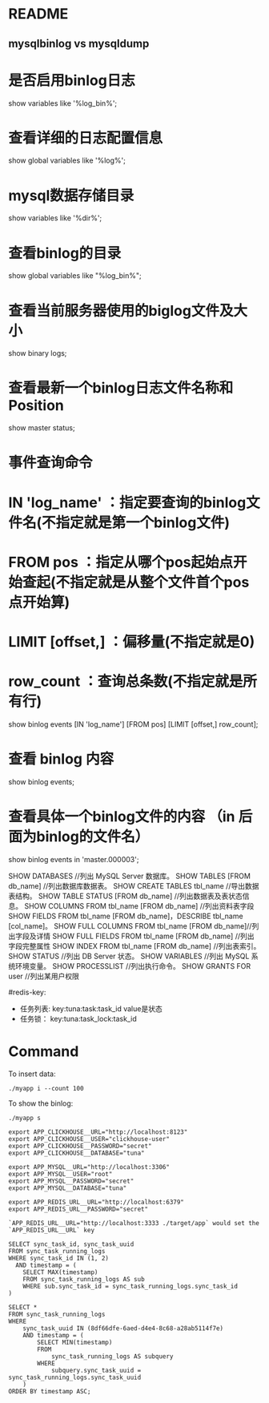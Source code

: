 # README
## mysqlbinlog  vs mysqldump

# 是否启用binlog日志
show variables like '%log_bin%';

# 查看详细的日志配置信息
show global variables like '%log%';

# mysql数据存储目录
show variables like '%dir%';

# 查看binlog的目录
show global variables like "%log_bin%";

# 查看当前服务器使用的biglog文件及大小
show binary logs;

# 查看最新一个binlog日志文件名称和Position
show master status;

# 事件查询命令
# IN 'log_name' ：指定要查询的binlog文件名(不指定就是第一个binlog文件)
# FROM pos ：指定从哪个pos起始点开始查起(不指定就是从整个文件首个pos点开始算)
# LIMIT [offset,] ：偏移量(不指定就是0)
# row_count ：查询总条数(不指定就是所有行)
show binlog events [IN 'log_name'] [FROM pos] [LIMIT [offset,] row_count];

# 查看 binlog 内容
show binlog events;

# 查看具体一个binlog文件的内容 （in 后面为binlog的文件名）
show binlog events in 'master.000003';

SHOW DATABASES                                //列出 MySQL Server 数据库。
SHOW TABLES [FROM db_name]                    //列出数据库数据表。
SHOW CREATE TABLES tbl_name                    //导出数据表结构。
SHOW TABLE STATUS [FROM db_name]              //列出数据表及表状态信息。
SHOW COLUMNS FROM tbl_name [FROM db_name]     //列出资料表字段
SHOW FIELDS FROM tbl_name [FROM db_name]，DESCRIBE tbl_name [col_name]。
SHOW FULL COLUMNS FROM tbl_name [FROM db_name]//列出字段及详情
SHOW FULL FIELDS FROM tbl_name [FROM db_name] //列出字段完整属性
SHOW INDEX FROM tbl_name [FROM db_name]       //列出表索引。
SHOW STATUS                                  //列出 DB Server 状态。
SHOW VARIABLES                               //列出 MySQL 系统环境变量。
SHOW PROCESSLIST                             //列出执行命令。
SHOW GRANTS FOR user                         //列出某用户权限

#redis-key:
- 任务列表:     key:tuna:task:task_id  value是状态
- 任务锁：      key:tuna:task_lock:task_id

# Command
To insert data:
```
./myapp i --count 100

```
To show the binlog:

```
./myapp s

```

```
export APP_CLICKHOUSE__URL="http://localhost:8123"
export APP_CLICKHOUSE__USER="clickhouse-user"
export APP_CLICKHOUSE__PASSWORD="secret"
export APP_CLICKHOUSE__DATABASE="tuna"

export APP_MYSQL__URL="http://localhost:3306"
export APP_MYSQL__USER="root"
export APP_MYSQL__PASSWORD="secret"
export APP_MYSQL__DATABASE="tuna"

export APP_REDIS_URL__URL="http://localhost:6379"
export APP_REDIS_URL__PASSWORD="secret"

`APP_REDIS_URL__URL="http://localhost:3333 ./target/app` would set the `APP_REDIS_URL__URL` key
```

```
SELECT sync_task_id, sync_task_uuid
FROM sync_task_running_logs
WHERE sync_task_id IN (1, 2)
  AND timestamp = (
    SELECT MAX(timestamp)
    FROM sync_task_running_logs AS sub
    WHERE sub.sync_task_id = sync_task_running_logs.sync_task_id
)

```
```
SELECT *
FROM sync_task_running_logs
WHERE
    sync_task_uuid IN (8df66dfe-6aed-d4e4-8c68-a28ab5114f7e)
    AND timestamp = (
        SELECT MIN(timestamp)
        FROM
            sync_task_running_logs AS subquery
        WHERE
            subquery.sync_task_uuid = sync_task_running_logs.sync_task_uuid
    )
ORDER BY timestamp ASC;
```